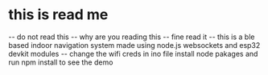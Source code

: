 # this is read me
-- do not read this
-- why are you reading this
-- fine read it
-- this is a ble based indoor navigation system made using node.js websockets and esp32 devkit modules
-- change the wifi creds in ino file install node pakages and run npm install to see the demo
